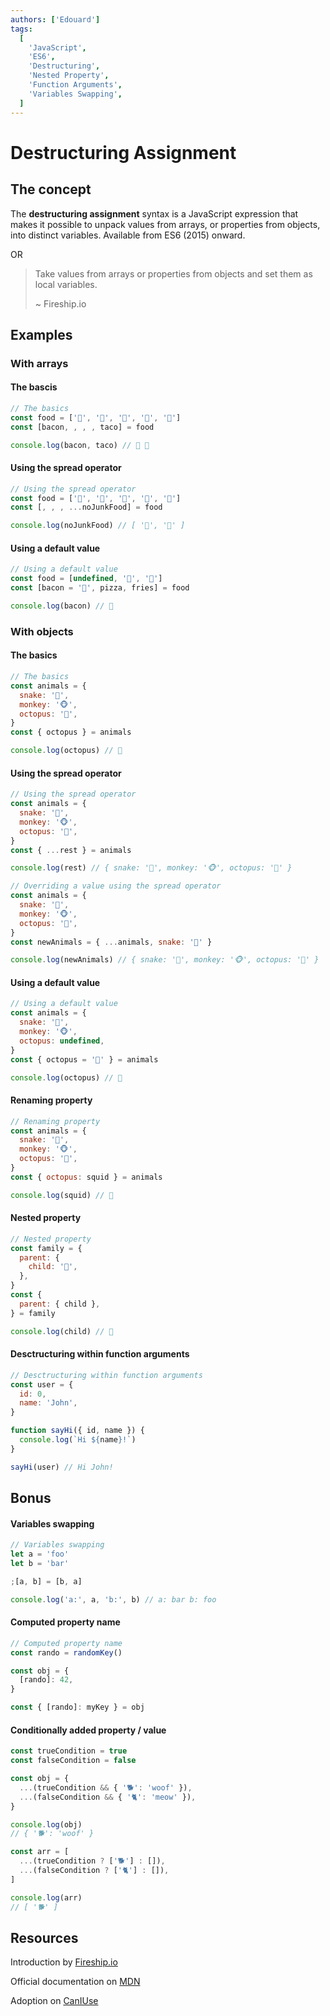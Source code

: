 ```yaml
---
authors: ['Edouard']
tags:
  [
    'JavaScript',
    'ES6',
    'Destructuring',
    'Nested Property',
    'Function Arguments',
    'Variables Swapping',
  ]
---
```


# Destructuring Assignment

## The concept

The **destructuring assignment** syntax is a JavaScript expression that makes it possible to unpack values from arrays, or properties from objects, into distinct variables.
Available from ES6 (2015) onward.

OR

> Take values from arrays or properties from objects and set them as local variables.
>
> ~ Fireship.io

## Examples

### With arrays

#### The bascis

```javascript
// The basics
const food = ['🥓', '🍕', '🍟', '🍔', '🌮']
const [bacon, , , , taco] = food

console.log(bacon, taco) // 🥓 🌮
```

#### Using the spread operator

```javascript
// Using the spread operator
const food = ['🥓', '🍕', '🍟', '🥬', '🥦']
const [, , , ...noJunkFood] = food

console.log(noJunkFood) // [ '🥬', '🥦' ]
```

#### Using a default value

```javascript
// Using a default value
const food = [undefined, '🍕', '🍟']
const [bacon = '🐖', pizza, fries] = food

console.log(bacon) // 🐖
```

### With objects

#### The basics

```javascript
// The basics
const animals = {
  snake: '🐍',
  monkey: '🐵',
  octopus: '🐙',
}
const { octopus } = animals

console.log(octopus) // 🐙
```

#### Using the spread operator

```javascript
// Using the spread operator
const animals = {
  snake: '🐍',
  monkey: '🐵',
  octopus: '🐙',
}
const { ...rest } = animals

console.log(rest) // { snake: '🐍', monkey: '🐵', octopus: '🐙' }

// Overriding a value using the spread operator
const animals = {
  snake: '🐍',
  monkey: '🐵',
  octopus: '🐙',
}
const newAnimals = { ...animals, snake: '🦎' }

console.log(newAnimals) // { snake: '🦎', monkey: '🐵', octopus: '🐙' }
```

#### Using a default value

```javascript
// Using a default value
const animals = {
  snake: '🐍',
  monkey: '🐵',
  octopus: undefined,
}
const { octopus = '🦑' } = animals

console.log(octopus) // 🦑
```

#### Renaming property

```javascript
// Renaming property
const animals = {
  snake: '🐍',
  monkey: '🐵',
  octopus: '🦑',
}
const { octopus: squid } = animals

console.log(squid) // 🦑
```

#### Nested property

```javascript
// Nested property
const family = {
  parent: {
    child: '👶',
  },
}
const {
  parent: { child },
} = family

console.log(child) // 👶
```

#### Desctructuring within function arguments

```javascript
// Desctructuring within function arguments
const user = {
  id: 0,
  name: 'John',
}

function sayHi({ id, name }) {
  console.log(`Hi ${name}!`)
}

sayHi(user) // Hi John!
```

## Bonus

#### Variables swapping

```javascript
// Variables swapping
let a = 'foo'
let b = 'bar'

;[a, b] = [b, a]

console.log('a:', a, 'b:', b) // a: bar b: foo
```

#### Computed property name

```javascript
// Computed property name
const rando = randomKey()

const obj = {
  [rando]: 42,
}

const { [rando]: myKey } = obj
```

#### Conditionally added property / value

```javascript
const trueCondition = true
const falseCondition = false

const obj = {
  ...(trueCondition && { '🐕': 'woof' }),
  ...(falseCondition && { '🐈': 'meow' }),
}

console.log(obj)
// { '🐕': 'woof' }

const arr = [
  ...(trueCondition ? ['🐕'] : []),
  ...(falseCondition ? ['🐈'] : []),
]

console.log(arr)
// [ '🐕' ]
```

## Resources

Introduction by [Fireship.io](https://www.youtube.com/watch?v=UgEaJBz3bjY)

Official documentation on [MDN](https://developer.mozilla.org/en-US/docs/Web/JavaScript/Reference/Operators/Destructuring_assignment)

Adoption on [CanIUse](https://caniuse.com/mdn-javascript_operators_destructuring)

